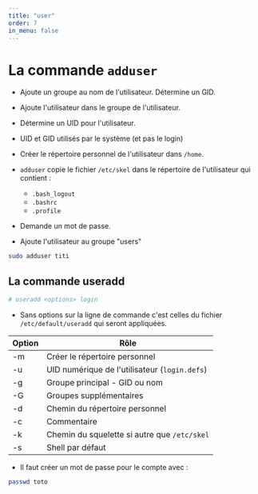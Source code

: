 ```yaml
---
title: "user"
order: 7
in_menu: false
---
```

# La commande ``adduser`` 



- Ajoute un groupe au nom de l'utilisateur. Détermine un GID.

- Ajoute l'utilisateur dans le groupe de l'utilisateur.

- Détermine un UID pour l'utilisateur.

- UID et GID  utilisés par le système (et pas le login)

- Créer le répertoire personnel de l'utilisateur dans `/home`.

- `adduser` copie le fichier `/etc/skel` dans le répertoire de l'utilisateur qui contient :

	- `.bash_logout`
	- `.bashrc`
	- `.profile`
	
- Demande un mot de passe.

- Ajoute l'utilisateur au groupe "users"



```bash
sudo adduser titi
```



## La commande useradd



```bash
# useradd <options> login
```



- Sans options sur la ligne de commande c'est celles du fichier `/etc/default/useradd` qui seront appliquées.


| Option | Rôle |
| :--- | ---- |
| -m | Créer le répertoire personnel |
| -u | UID numérique de l'utilisateur (`login.defs`) |
| -g | Groupe principal - GID ou nom |
| -G | Groupes supplémentaires |
| -d | Chemin du répertoire personnel |
| -c | Commentaire |
| -k | Chemin du squelette si autre que `/etc/skel` |
| -s | Shell par défaut |


- Il faut créer un mot de passe pour le compte avec :


```bash
passwd toto
``` 